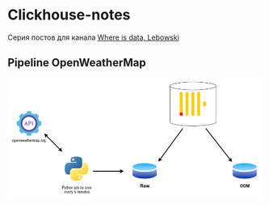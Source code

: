 # Сlickhouse-notes

Серия постов для канала [Where is data, Lebowski](https://t.me/double_data)

## Pipeline OpenWeatherMap

![clickhouse-notes-openweather-pipeline.png](img%2Fclickhouse-notes-openweather-pipeline.png)